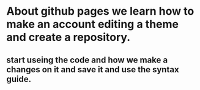 # About github pages we learn how to make an account editing a theme  and  create a repository.
## start useing the code and how we make a changes on it and save it and use the syntax guide.





